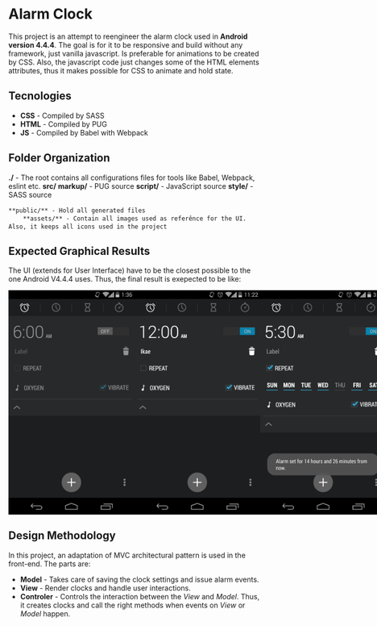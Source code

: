 # Alarm Clock
This project is an attempt to reengineer the alarm clock used in **Android version 4.4.4**.
The goal is for it to be responsive and build without any framework, just vanilla javascript.
Is preferable for animations to be created by CSS. Also, the javascript code just changes some of the HTML elements attributes, thus it makes possible for CSS to animate and hold state.

## Tecnologies
* **CSS** - Compiled by SASS
* **HTML** - Compiled by PUG
* **JS** - Compiled by Babel with Webpack

## Folder Organization
**./** - The root contains all configurations files for tools like Babel, Webpack, eslint etc.
    **src/**
        **markup/** - PUG source
        **script/** - JavaScript source
        **style/** - SASS source

    **public/** - Hold all generated files
        **assets/** - Contain all images used as referênce for the UI. Also, it keeps all icons used in the project

## Expected Graphical Results
The UI (extends for User Interface) have to be the closest possible to the one Android V4.4.4 uses.
Thus, the final result is exepected to be like:

<div id="images-container" style="display: flex; flex-direction: row; align-items: center; justify-content: space-between">
    <img src="/public/assets/Clock-reference.png" alt="Alarm OFF expended" title="Alarm OFF expended" width="250px">
    <img src="/public/assets/Clock-reference-2.png" alt="Alarm ON expended" title="Alarm ON expended" width="250px">
    <img src="/public/assets/Clock-reference-3.png" alt="Alarm ON REPEAT expended" title="Alarm ON REPEAT expended" width="250px">
    <img src="/public/assets/clock-settings-hour.png" alt="Alarm Hour Setting" title="Alarm Hour Setting" width="250px">
    <img src="/public/assets/clock-settings-minute.png" alt="Alarm Minute Setting" title="Alarm Minute Setting" width="250px">
</div>

## Design Methodology
In this project, an adaptation of MVC architectural pattern is used in the front-end. The parts are:
* **Model** - Takes care of saving the clock settings and issue alarm events.
* **View** - Render clocks and handle user interactions.
* **Controler** - Controls the interaction between the *View* and *Model*. Thus, it creates clocks and call the right methods when events on *View* or *Model* happen.
